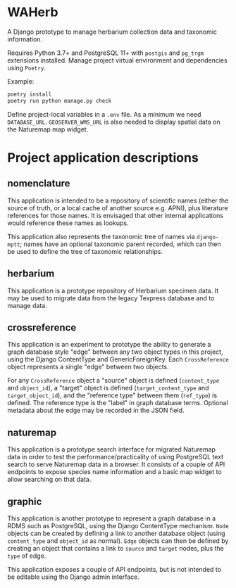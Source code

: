 # WAHerb

A Django prototype to manage herbarium collection data and taxonomic information.

Requires Python 3.7+ and PostgreSQL 11+ with `postgis` and `pg_trgm` extensions
installed. Manage project virtual environment and dependencies using `Poetry`.

Example:

~~~bash
poetry install
poetry run python manage.py check
~~~

Define project-local variables in a `.env` file. As a minimum we need `DATABASE_URL`.
`GEOSERVER_WMS_URL` is also needed to display spatial data on the Naturemap map
widget.

# Project application descriptions

## nomenclature

This application is intended to be a repository of scientific names (either the
source of truth, or a local cache of another source e.g. APNI), plus literature
references for those names. It is envisaged that other internal applications
would reference these names as lookups.

This application also represents the taxonomic tree of names via `django-mptt`;
names have an optional taxonomic parent recorded, which can then be used to
define the tree of taxonomic relationships.

## herbarium

This application is a prototype repository of Herbarium specimen data. It may be
used to migrate data from the legacy Texpress database and to manage data.

## crossreference

This application is an experiment to prototype the ability to generate a graph
database style "edge" between any two object types in this project, using the
Django ContentType and GenericForeignKey. Each `CrossReference` object
represents a single "edge" between two objects.

For any `CrossReference` object a "source" object is defined (`content_type` and
`object_id`), a "target" object is defined (`target_content_type` and
`target_object_id`), and the "reference type" between them (`ref_type`) is defined.
The reference type is the "label" in graph database terms. Optional metadata about
the edge may be recorded in the JSON field.

## naturemap

This application is a prototype search interface for migrated Naturemap data in
order to test the performance/practicality of using PostgreSQL text search to
serve Naturemap data in a browser. It consists of a couple of API endpoints to
expose species name information and a basic map widget to allow searching on
that data.

## graphic

This application is another prototype to represent a graph database in a RDMS
such as PostgreSQL, using the Django ContentType mechanism. `Node` objects can
be created by defining a link to another database object (using `content_type`
and `object_id` as normal). `Edge` objects can then be defined by creating an
object that contains a link to `source` and `target` nodes, plus the `type` of
edge.

This application exposes a couple of API endpoints, but is not intended to be
editable using the Django admin interface.
